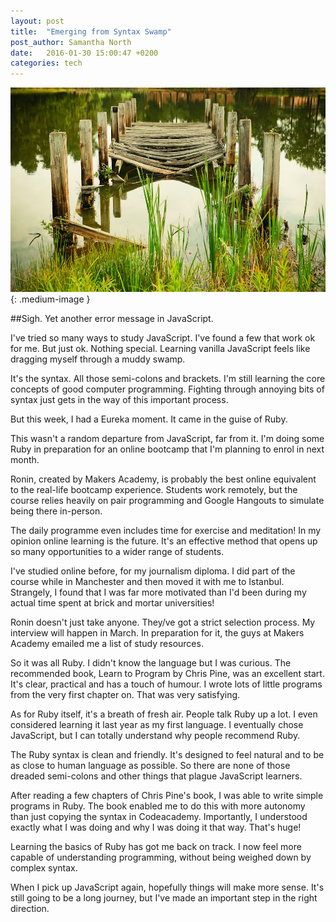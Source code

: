 ```yaml
---
layout: post
title:  "Emerging from Syntax Swamp"
post_author: Samantha North
date:   2016-01-30 15:00:47 +0200
categories: tech 
---
```


![Swamp](/images/swamp.jpg){: .medium-image }

##Sigh. Yet another error message in JavaScript. 

I've tried so many ways to study JavaScript. I've found a few that work ok for me. But just ok. Nothing special. Learning vanilla JavaScript feels like dragging myself through a muddy swamp.

It's the syntax. All those semi-colons and brackets. I'm still learning the core concepts of good computer programming. Fighting through annoying bits of syntax just gets in the way of this important process.

But this week, I had a Eureka moment. It came in the guise of Ruby. 

This wasn't a random departure from JavaScript, far from it. I'm doing some Ruby in preparation for an online bootcamp that I'm planning to enrol in next month.

Ronin, created by Makers Academy, is probably the best online equivalent to the real-life bootcamp experience. Students work remotely, but the course relies heavily on pair programming and Google Hangouts to simulate being there in-person. 

The daily programme even includes time for exercise and meditation! In my opinion online learning is the future. It's an effective method that opens up so many opportunities to a wider range of students. 

I've studied online before, for my journalism diploma. I did part of the course while in Manchester and then moved it with me to Istanbul. Strangely, I found that I was far more motivated than I'd been during my actual time spent at brick and mortar universities! 

Ronin doesn't just take anyone. They/ve got a strict selection process. My interview will happen in March. In preparation for it, the guys at Makers Academy emailed me a list of study resources. 

So it was all Ruby. I didn't know the language but I was curious. The recommended book, Learn to Program by Chris Pine, was an excellent start. It's clear, practical and has a touch of humour. I wrote lots of little programs from the very first chapter on. That was very satisfying. 

As for Ruby itself, it's a breath of fresh air. People talk Ruby up a lot. I even considered learning it last year as my first language. I eventually chose JavaScript, but I can totally understand why people recommend Ruby. 

The Ruby syntax is clean and friendly. It's designed to feel natural and to be as close to human language as possible. So there are none of those dreaded semi-colons and other things that plague JavaScript learners. 

After reading a few chapters of Chris Pine's book, I was able to write simple programs in Ruby. The book enabled me to do this with more autonomy than just copying the syntax in Codeacademy. Importantly, I understood exactly what I was doing and why I was doing it that way. That's huge! 

Learning the basics of Ruby has got me back on track. I now feel more capable of understanding programming, without being weighed down by complex syntax.

 When I pick up JavaScript again, hopefully things will make more sense. It's still going to be a long journey, but I've made an important step in the right direction.

 
